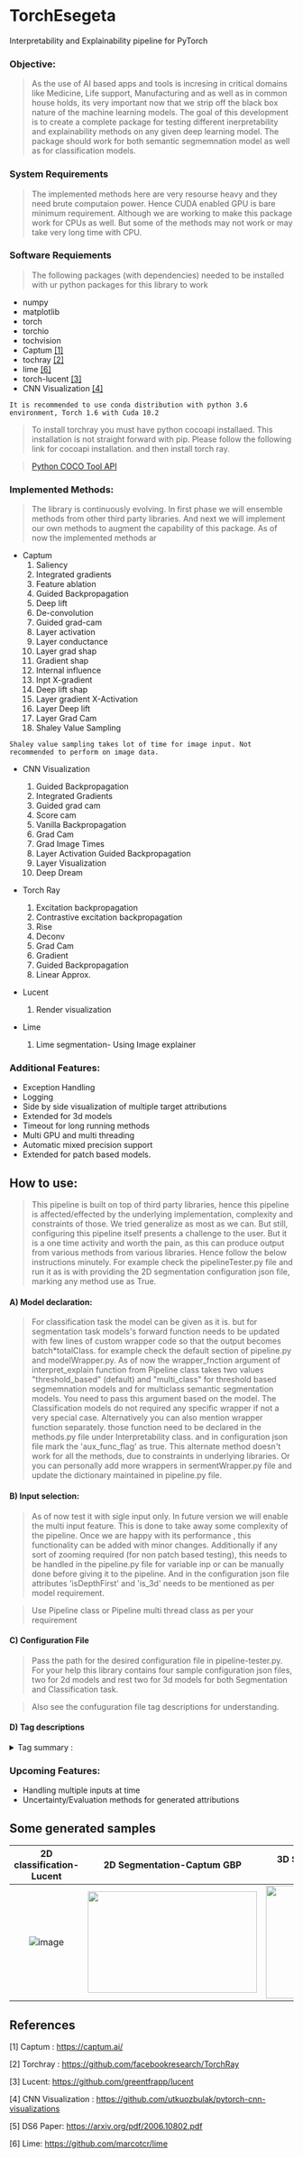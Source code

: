 # TorchEsegeta
Interpretability and Explainability pipeline for PyTorch

### Objective:

> As the use of AI based apps and tools is incresing in critical domains like Medicine, Life support, Manufacturing and as well as in common house holds, its very important now that we strip off the black box nature of the machine learning models. The goal of this development is to create a complete package for testing different inerpretability and explainability methods on any given deep learning model. The package should work for both semantic segmemnation model as well as for classification models.

### System Requirements

> The implemented methods here are very resourse heavy and they need brute computaion power. Hence CUDA enabled GPU is bare minimum requirement. Although we are working to make this package work for CPUs as well. But some of the methods may not work or may take very long time with CPU.


### Software Requiements
> The following packages (with dependencies) needed to be installed with ur python packages for this library to work

* numpy
* matplotlib
* torch
* torchio
* tochvision
* Captum [[1]](#1)
* tochray [[2]](#2)
* lime [[6]](#6)
* torch-lucent [[3]](#3)
* CNN Visualization [[4]](#4)
 
`
It is recommended to use conda distribution with python 3.6 environment, Torch 1.6 with Cuda 10.2
`


> To install torchray you must have python cocoapi installaed. This installation is not straight forward with pip. Please follow the following link for cocoapi installation. and then install torch ray.

> [Python COCO Tool API](https://github.com/philferriere/cocoapi)



### Implemented Methods:

>The library is continuously evolving. In first phase we will ensemble methods from other third party libraries. And next we will implement our own methods to augment the capability of this package.
As of now the implemented methods ar

* Captum
    1. Saliency
    2. Integrated gradients
    3. Feature ablation
    4. Guided Backpropagation
    5. Deep lift
    6. De-convolution
    7. Guided grad-cam
    8. Layer activation
    9. Layer conductance
    10. Layer grad shap
    11. Gradient shap
    12. Internal influence
    13. Inpt X-gradient
    14. Deep lift shap
    15. Layer gradient X-Activation
    16. Layer Deep lift
    17. Layer Grad Cam
    18. Shaley Value Sampling

`
Shaley value sampling takes lot of time for image input. Not recommended to perform on image data.
`
    
* CNN Visualization
    1. Guided Backpropagation
    2. Integrated Gradients
    3. Guided grad cam
    4. Score cam
    5. Vanilla Backpropagation
    6. Grad Cam
    7. Grad Image Times
    8. Layer Activation Guided Backpropagation
    9. Layer Visualization
    10. Deep Dream


* Torch Ray
    1. Excitation backpropagation
    2. Contrastive excitation backpropagation
    3. Rise
    4. Deconv
    5. Grad Cam
    6. Gradient
    7. Guided Backpropagation
    8. Linear Approx.



* Lucent
    1. Render visualization
    

* Lime
    1. Lime segmentation- Using Image explainer

### Additional Features:

* Exception Handling
* Logging
* Side by side visualization of multiple target attributions
* Extended for 3d models
* Timeout for long running methods
* Multi GPU and multi threading
* Automatic mixed precision support
* Extended for patch based models.

## How to use:
> This pipeline is built on top of third party libraries, hence this pipeline is affected/effected by the underlying implementation, complexity and constraints of those. We tried generalize as most as we can. But still, configuring this pipeline itself presents a challenge to the user. But it is a one time activity and worth the pain, as this can produce output from various methods from various libraries. Hence follow the below instructions minutely. For example check the pipelineTester.py file and run it as is with providing the 2D segmentation configuration json file, marking any method use as True.

#### A) **Model declaration**:  

> For classification task the model can be given as it is. but for segmentation task models's forward function needs to be updated with few lines of custom wrapper code so that the output becomes batch*totalClass.  for example check the default section of pipeline.py and modelWrapper.py.
As of now the wrapper_fnction argument of interpret_explain function from Pipeline class takes two values "threshold_based" (default) and "multi_class" for threshold based segmemnation models and for multiclass semantic segmentation models. You need to pass this argument based on the model. The Classification models do not required any specific wrapper if not a very special case. 
Alternatively you can also mention wrapper function separately. those function need to be declared in the methods.py file under Interpretability class. and in configuration json file mark the 'aux_func_flag' as true. This alternate method doesn't work for all the methods, due to constraints in underlying libraries. Or you can personally add more wrappers in sermentWrapper.py file and update the dictionary maintained in pipeline.py file.

#### B) **Input selection**:

> As of now test it with sigle input only. In future version we will enable the multi input feature. This is done to take away some complexity of the pipeline. Once we are happy with its performance , this functionality can be added with minor changes.
Additionally if any sort of zooming required (for non patch based testing), this needs to be handled in the pipeline.py file for variable inp or can be manually done before giving it to the pipeline. And in the configuration json file attributes 'isDepthFirst' and 'is_3d' needs to be mentioned as per model requirement.

> Use Pipeline class or Pipeline multi thread class as per your requirement

#### C) **Configuration File**

> Pass the path for the desired configuration file in pipeline-tester.py. For your help this library contains four sample configuration json files, 
two for 2d models and rest two for 3d models for both Segmentation and Classification task.

>Also see the confuguration file tag descriptions for understanding.

#### D) **Tag descriptions**

<details>
<summary>Tag summary :</summary>

`is_3d :` Make it True if it is a 3D model.

`isDepthFirst :` Make it True if the model accepts input in depth first manner. Make sure to provide input in the same manner.

`batch_dim_present :` : True or False depending on whether batch dimension is present in input data.

`default :` : Generalle keep it False. Only make this true if you want to test with default models provided with this library. Althoug only 2d Segmentation will work as other default models require weight checkpoint, which is not provided along with the library as they huge in size and proprietary.

`dataset :` Mention your dataset name.

`test_run :` Run reference number.

`patch_overlap : ` If using patcher, this the overlap pixel count between patches. Otherwise make it 0

`patch_size :`  if using patcher, this is the patch size. This must be set to -1 if patcher is not used.

`amp_enbled :` Make it True to use Automatic mixed precision.

`share_gpu_threads` Number of methods runnign on same gpu per thread.

`timeout_enabled` Make it true if you want to enable timeout functionality for long running methods. (Only for Linux)

`log_level :` Level of information you want to see in the log file.

`uncertainity_metrics :` Make this flag False for all methods as of now. This is for a future functionality. Making it True may generate unexpected details.

`uncertainity_cascading :`Make this flag 0 for all methods. This is for a future functionality. Making it True may generate unexpected details.

For all other method related tags please check the documentation from the mentioned library.(Mentioned in references)

</details>


### Upcoming Features:

* Handling multiple inputs at time
* Uncertainty/Evaluation methods for generated attributions

## Some generated samples
|2D classification-Lucent            |  2D Segmentation-Captum GBP              |  3D Segmentation-CNN Vis Vanilla BackProp|
|:-------------------------:|:-------------------------:|:-------------------------:|
![image](https://drive.google.com/uc?export=view&id=1W_jbKOVEGseOzi_4o6ZjhH6Tzm437TQS) | <img src="https://drive.google.com/uc?export=view&id=1aPsxHign8GBWPcU9cof09QuWn--ms6X_"  width="300" height="180"> | <img src="https://drive.google.com/uc?export=view&id=1LHOZX9LJ9n-5WksjnSCvgT2-qZl_zcUh"  width="250" height="200"> |



## References
<a id="1">[1]</a> 
Captum : https://captum.ai/

<a id="2">[2]</a>
Torchray : https://github.com/facebookresearch/TorchRay 

<a id="3">[3]</a>
Lucent: https://github.com/greentfrapp/lucent

<a id="4">[4]</a>
CNN Visualization : https://github.com/utkuozbulak/pytorch-cnn-visualizations

<a id="5">[5]</a>
DS6 Paper: https://arxiv.org/pdf/2006.10802.pdf

<a id="6">[6]</a>
Lime: https://github.com/marcotcr/lime

